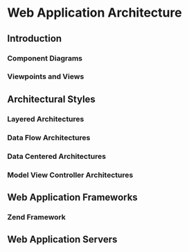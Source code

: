 # Web Application Architecture


## Introduction

### Component Diagrams

### Viewpoints and Views


## Architectural Styles

### Layered Architectures

### Data Flow Architectures

### Data Centered Architectures

### Model View Controller Architectures


## Web Application Frameworks

### Zend Framework


## Web Application Servers

